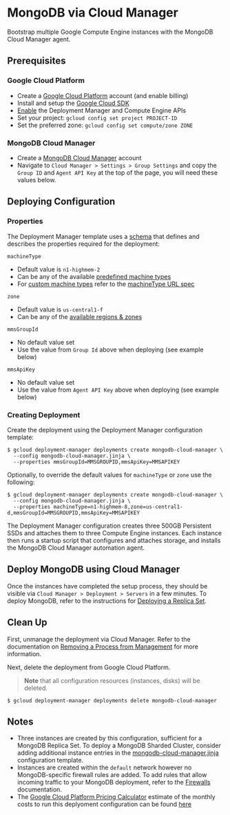 # MongoDB via Cloud Manager

Bootstrap multiple Google Compute Engine instances with the MongoDB Cloud Manager agent.

## Prerequisites

### Google Cloud Platform
- Create a [Google Cloud Platform](https://cloud.google.com) account (and enable billing)
- Install and setup the [Google Cloud SDK](https://cloud.google.com/sdk/)
- [Enable](https://console.cloud.google.com/flows/enableapi?apiid=deploymentmanager,compute_component) the Deployment Manager and Compute Engine APIs
- Set your project: `gcloud config set project PROJECT-ID`
- Set the preferred zone: `gcloud config set compute/zone ZONE`

### MongoDB Cloud Manager
- Create a [MongoDB Cloud Manager](https://www.mongodb.com/cloud) account
- Navigate to `Cloud Manager > Settings > Group Settings` and copy the `Group ID` and `Agent API Key` at the top of the page, you will need these values below.

## Deploying Configuration

### Properties

The Deployment Manager template uses a [schema](https://cloud.google.com/deployment-manager/configuration/using-schemas) that defines and describes the properties required for the deployment:

`machineType`

- Default value is `n1-highmem-2`
- Can be any of the available [predefined machine types](https://cloud.google.com/compute/docs/machine-types#predefined_machine_types)
- For [custom machine types](https://cloud.google.com/compute/docs/machine-types#custom_machine_types) refer to the [machineType URL spec](https://cloud.google.com/compute/docs/reference/latest/instances#resource-representations)

`zone`

- Default value is `us-central1-f`
- Can be any of the [available regions & zones](https://cloud.google.com/compute/docs/regions-zones/regions-zones#available)

`mmsGroupId`

- No default value set
- Use the value from `Group Id` above when deploying (see example below)

`mmsApiKey`

- No default value set
- Use the value from `Agent API Key` above when deploying (see example below)

### Creating Deployment

Create the deployment using the Deployment Manager configuration template:

    $ gcloud deployment-manager deployments create mongodb-cloud-manager \
      --config mongodb-cloud-manager.jinja \
      --properties mmsGroupId=MMSGROUPID,mmsApiKey=MMSAPIKEY

Optionally, to override the default values for `machineType` or `zone` use the following:

    $ gcloud deployment-manager deployments create mongodb-cloud-manager \
      --config mongodb-cloud-manager.jinja \
      --properties machineType=n1-highmem-8,zone=us-central1-d,mmsGroupId=MMSGROUPID,mmsApiKey=MMSAPIKEY

The Deployment Manager configuration creates three 500GB Persistent SSDs and attaches them to three Compute Engine instances. Each instance then runs a startup script that configures and attaches storage, and installs the MongoDB Cloud Manager automation agent.

## Deploy MongoDB using Cloud Manager

Once the instances have completed the setup process, they should be visible via `Cloud Manager > Deployment > Servers` in a few minutes. To deploy MongoDB, refer to the instructions for [Deploying a Replica Set](https://docs.cloud.mongodb.com/tutorial/deploy-replica-set/).

## Clean Up

First, unmanage the deployment via Cloud Manager. Refer to the documentation on [Removing a Process from Management](https://docs.cloud.mongodb.com/tutorial/unmanage-deployment/) for more information.

Next, delete the deployment from Google Cloud Platform. 

> **Note** that all configuration resources (instances, disks) will be deleted.
    
    $ gcloud deployment-manager deployments delete mongodb-cloud-manager

## Notes
- Three instances are created by this configuration, sufficient for a MongoDB Replica Set. To deploy a MongoDB Sharded Cluster, consider adding additional instance entries in the [mongodb-cloud-manager.jinja](mongodb-cloud-manager.jinja) configuration template.
- Instances are created within the `default` network however no MongoDB-specific firewall rules are added. To add rules that allow incoming traffic to your MongoDB deployment, refer to the [Firewalls](https://cloud.google.com/compute/docs/networking#firewalls) documentation.
- The [Google Cloud Platform Pricing Calculator](https://cloud.google.com/products/calculator) estimate of the monthly costs to run this deplyoment configuration can be found [here](https://cloud.google.com/products/calculator/#id=5561bb46-da61-4c64-aaa1-2f69d6d7b310)


